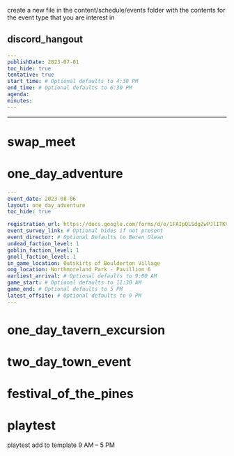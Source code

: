 create a new file in the content/schedule/events folder with the contents for the event type that you are interest in 

## discord_hangout

```yaml
---
publishDate: 2023-07-01 
toc_hide: true
tentative: true
start_time: # Optional defaults to 4:30 PM
end_time: # Optional defaults to 6:30 PM
agenda: 
minutes: 
---
```



---

# swap_meet

# one_day_adventure

```yaml
---
event_date: 2023-08-06
layout: one_day_adventure
toc_hide: true

registration_url: https://docs.google.com/forms/d/e/1FAIpQLSdgZwPJlITKVErkySbMRVTOmiEDpFU0Fur-Olxqv7dALXF09A/viewform # Optional hides if not present
event_survey_link: # Optional hides if not present
event_director: # Optional Defaults to Beren Olean
undead_faction_level: 1
goblin_faction_level: 1
gnoll_faction_level: 1
in_game_location: Outskirts of Boulderton Village
oog_location: Northmoreland Park - Pavillion 6
earliest_arrival: # Optional defaults to 9:00 AM
game_start: # Optional defaults to 11:30 AM
game_end: # Optional defaults to 5 PM
latest_offsite: # Optional defaults to 9 PM
---
```



# one_day_tavern_excursion

# two_day_town_event

# festival_of_the_pines

# playtest
playtest add to template  9 AM – 5 PM